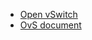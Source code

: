- [Open vSwitch](https://www.openvswitch.org/)
- [OvS document](https://docs.openvswitch.org/en/latest/#documentation)